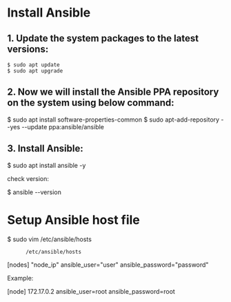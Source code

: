 # Install Ansible

## 1. Update the system packages to the latest versions:

	$ sudo apt update 
	$ sudo apt upgrade
  
## 2. Now we will install the Ansible PPA repository on the system using below command:
  
  $ sudo apt install software-properties-common
  $ sudo apt-add-repository --yes --update ppa:ansible/ansible
  
## 3. Install Ansible:
  
  $ sudo apt install ansible -y

check version:

  $ ansible --version
  
# Setup Ansible host file

  $ sudo vim /etc/ansible/hosts
  
          /etc/ansible/hosts
  
  [nodes]
  "node_ip" ansible_user="user" ansible_password="password" 
  
  Example: 
  
  [node]
  172.17.0.2 ansible_user=root ansible_password=root
